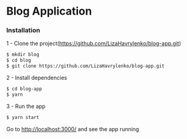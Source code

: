   # Blog Application
 
### Installation
 
 1 - Clone the project(https://github.com/LizaHavrylenko/blog-app.git)
 ```sh
$ mkdir blog
$ cd blog
$ git clone https://github.com/LizaHavrylenko/blog-app.git 
```
2 - Install dependencies  
```sh
$ cd blog-app
$ yarn
```
3 - Run the app
```sh
$ yarn start
```
Go to [http://localhost:3000/](http://localhost:3000/#/) and see the app running  
 

 
